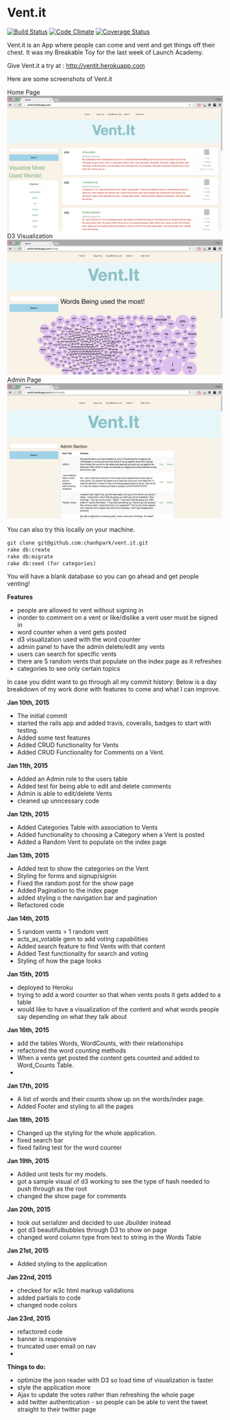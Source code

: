 Vent.it
======

[![Build Status](https://travis-ci.org/chanhpark/vent.it.svg)](https://travis-ci.org/chanhpark/vent.it)
[![Code Climate](https://codeclimate.com/github/chanhpark/vent.it/badges/gpa.svg)](https://codeclimate.com/github/chanhpark/vent.it)
[![Coverage Status](https://coveralls.io/repos/chanhpark/vent.it/badge.png?branch=master)](https://coveralls.io/r/chanhpark/vent.it?branch=master)

Vent.it is an App where people can come and vent and get things off their chest. It was my Breakable Toy for the last week of Launch Academy.

Give Vent.it a try at : http://ventit.herokuapp.com

Here are some screenshots of Vent.it

Home Page
![alt tag](home.png)
D3 Visualization
![alt tag](data.png)
Admin Page
![alt tag](admin.png)

You can also try this locally on your machine.

```
git clone git@github.com:chanhpark/vent.it.git
rake db:create
rake db:migrate
rake db:seed (for categories)
```
You will have a blank database so you can go ahead and get people venting!

**Features**
- people are allowed to vent without signing in
- inorder to comment on a vent or like/dislike a vent user must be signed in
- word counter when a vent gets posted
- d3 visualization used with the word counter
- admin panel to have the admin delete/edit any vents
- users can search for specific vents
- there are 5 random vents that populate on the index page as it refreshes
- categories to see only certain topics

In case you didnt want to go through all my commit history: Below is a day breakdown of my work done with features to come and what I can improve.

**Jan 10th, 2015**
  - The initial commit
  - started the rails app and added travis, coveralls, badges to start with testing.
  - Added some test features
  - Added CRUD functionality for Vents
  - Added CRUD Functionality for Comments on a Vent.

**Jan 11th, 2015**
  - Added an Admin role to the users table
  - Added test for being able to edit and delete comments
  - Admin is able to edit/delete Vents
  - cleaned up unncessary code

**Jan 12th, 2015**
  - Added Categories Table with association to Vents
  - Added functionality to choosing a Category when a Vent is posted
  - Added a Random Vent to populate on the index page

**Jan 13th, 2015**
  - Added test to show the categories on the Vent
  - Styling for forms and signup/signin
  - Fixed the random post for the show page
  - Added Pagination to the index page
  - added styling o the navigation bar and pagination
  - Refactored code

**Jan 14th, 2015**
  - 5 random vents > 1 random vent
  - acts_as_votable gem to add voting capabilities
  - Added search feature to find Vents with that content
  - Added Test functionality for search and voting
  - Styling of how the page looks

**Jan 15th, 2015**
  - deployed to Heroku
  - trying to add a word counter so that when vents posts it gets added to a table
  - would like to have a visualization of the content and what words people say
    depending on what they talk about

**Jan 16th, 2015**
  - add the tables Words, WordCounts, with their relationships
  - refactored the word counting methods
  - When a vents get posted the content gets counted and added to Word_Counts Table.
  -
**Jan 17th, 2015**
  - A list of words and their counts show up on the words/index page.
  - Added Footer and styling to all the pages

**Jan 18th, 2015**
   - Changed up the styling for the whole application.
   - fixed search bar
   - fixed failing test for the word counter

**Jan 19th, 2015**
   - Added unit tests for my models.
   - got a sample visual of d3 working to see the type of hash needed to push through as the root
   - changed the show page for comments

**Jan 20th, 2015**
   - took out serializer and decided to use Jbuilder instead
   - got d3 beautifulbubbles through D3 to show on page
   - changed word column type from text to string in the Words Table

**Jan 21st, 2015**
   - Added styling to the application

**Jan 22nd, 2015**
   - checked for w3c html markup validations
   - added partials to code
   - changed node colors

**Jan 23rd, 2015**
   - refactored code
   - banner is responsive
   - truncated user email on nav
   - 
**Things to do:**
- optimize the json reader with D3 so load time of visualization is faster
- style the application more
- Ajax to update the votes rather than refreshing the whole page
- add twitter authentication - so people can be able to vent the tweet straight to their twitter page

